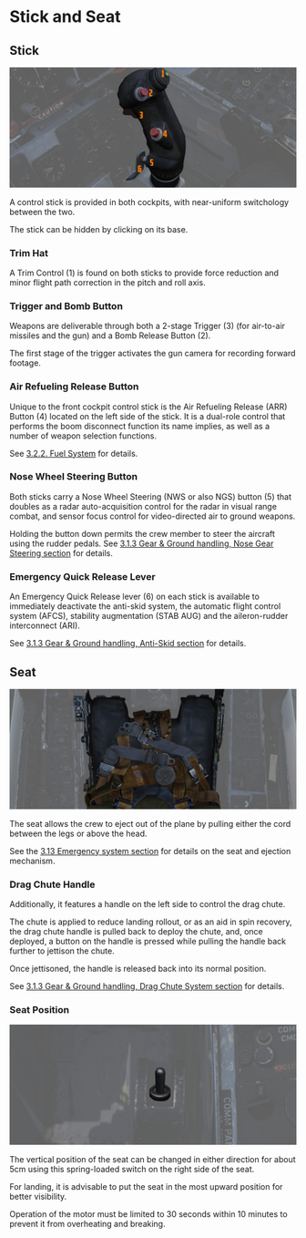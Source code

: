 # Stick and Seat

## Stick

![Stick](../../img/pilot_stick.jpg)

A control stick is provided in both cockpits, with near-uniform switchology
between the two.

The stick can be hidden by clicking on its base.

### Trim Hat

A Trim Control (<num>1</num>) is found on both sticks to provide force reduction
and minor flight path correction in the pitch and roll axis.

### Trigger and Bomb Button

Weapons are deliverable through both a 2-stage Trigger (<num>3</num>) (for
air-to-air missiles and the gun) and a Bomb Release Button (<num>2</num>).

The first stage of the trigger activates the gun camera for recording forward
footage.

### Air Refueling Release Button

Unique to the front cockpit control stick is the Air Refueling Release (ARR) Button
(<num>4</num>) located on the left side of the stick. It is a dual-role control
that performs the boom disconnect function its name implies, as well as a number
of weapon selection functions.

See [3.2.2. Fuel System](../../systems/engines_and_fuel_systems/fuel_system.md#air-refueling-release-button)
for details.

### Nose Wheel Steering Button

Both sticks carry a Nose Wheel Steering (NWS or also NGS) button (<num>5</num>)
that doubles as a radar auto-acquisition control for the radar in visual range
combat, and sensor focus control for video-directed air to ground weapons.

Holding the button down permits the crew member to steer the aircraft using the
rudder pedals. See
[3.1.3 Gear & Ground handling, Nose Gear Steering section](../../systems/flight_controls_gear/gear_ground_handling.md#nose-gear-steering)
for details.

### Emergency Quick Release Lever

An Emergency Quick Release lever (<num>6</num>) on each stick is available to
immediately deactivate the anti-skid system, the automatic flight control system
(AFCS), stability augmentation (STAB AUG) and the aileron-rudder interconnect
(ARI).

See
[3.1.3 Gear & Ground handling, Anti-Skid section](../../systems/flight_controls_gear/gear_ground_handling.md#emergency-quick-release-lever)
for details.

## Seat

![Seat](../../img/pilot_seat.jpg)

The seat allows the crew to eject out of the plane by pulling either the cord
between the legs or above the head.

See the
[3.13 Emergency system section](../../systems/emergency.md#ejection-seats) for
details on the seat and ejection mechanism.

### Drag Chute Handle

Additionally, it features a handle on the left side to control the drag chute.

The chute is applied to reduce landing rollout, or as an aid in spin recovery,
the drag chute handle is pulled back to deploy the chute, and, once deployed, a
button on the handle is pressed while pulling the handle back further to
jettison the chute.

Once jettisoned, the handle is released back into its normal position.

See
[3.1.3 Gear & Ground handling, Drag Chute System section](../../systems/flight_controls_gear/gear_ground_handling.md#drag-chute-system)
for details.

### Seat Position

![pilot_seat_switch](../../img/pilot_seat_position.jpg)

The vertical position of the seat can be changed in either direction for about
5cm using this spring-loaded switch on the right side of the seat.

For landing, it is advisable to put the seat in the most upward position for
better visibility.

Operation of the motor must be limited to 30 seconds within 10 minutes to
prevent it from overheating and breaking.

